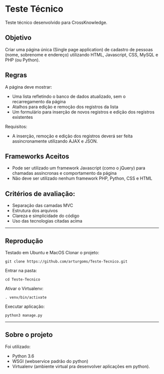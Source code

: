 # Teste Técnico
Teste técnico desenvolvido para CrossKnowledge.

## Objetivo
Criar uma página única (Single page application) de cadastro de pessoas (nome, sobrenome e endereço) utilizando HTML, Javascript, CSS, MySQL e PHP (ou Python).

## Regras
A página deve mostrar:
- Uma lista refletindo o banco de dados atualizado, sem o recarregamento da página
- Atalhos para edição e remoção dos registros da lista
- Um formulário para inserção de novos registros e edição dos registros existentes

Requisitos:
- A inserção, remoção e edição dos registros deverá ser feita assincronamente utilizando AJAX e JSON.

## Frameworks Aceitos
- Pode ser utilizado um framework Javascript (como o jQuery) para chamadas assíncronas e comportamento da página
- Não deve ser utilizado nenhum framework PHP, Python, CSS e HTML

## Critérios de avaliação:
- Separação das camadas MVC
- Estrutura dos arquivos
- Clareza e simplicidade do código
- Uso das tecnologias citadas acima

---

## Reprodução
Testado em Ubuntu e MacOS
Clonar o projeto:
```
git clone https://github.com/arturgoms/Teste-Tecnico.git
```

Entrar na pasta:
```
cd Teste-Tecnico
```

Ativar o Virtualenv:
```
. venv/bin/activate
```

Executar aplicação:
```
python3 manage.py
```

---

## Sobre o projeto

Foi utilizado:

- Python 3.6
- WSGI (webservice padrão do python)
- Virtualenv (ambiente virtual pra desenvolver aplicações em python).
